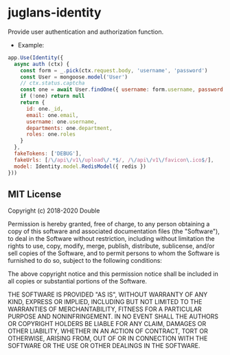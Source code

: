 # juglans-identity
Provide user authentication and authorization function.
- Example:   
```javascript
app.Use(Identity({
  async auth (ctx) {
    const form = _.pick(ctx.request.body, 'username', 'password')
    const User = mongoose.model('User')
    // ctx.status.captcha
    const one = await User.findOne({ username: form.username, password: form.password })
    if (!one) return null
    return {
      id: one._id,
      email: one.email,
      username: one.username,
      departments: one.department,
      roles: one.roles
    }
  },
  fakeTokens: ['DEBUG'],
  fakeUrls: [/\/api\/v1\/upload\/.*$/, /\/api\/v1\/favicon\.ico$/],
  model: Identity.model.RedisModel({ redis })
}))

```
## MIT License

Copyright (c) 2018-2020 Double

Permission is hereby granted, free of charge, to any person obtaining a copy
of this software and associated documentation files (the "Software"), to deal
in the Software without restriction, including without limitation the rights
to use, copy, modify, merge, publish, distribute, sublicense, and/or sell
copies of the Software, and to permit persons to whom the Software is
furnished to do so, subject to the following conditions:

The above copyright notice and this permission notice shall be included in all
copies or substantial portions of the Software.

THE SOFTWARE IS PROVIDED "AS IS", WITHOUT WARRANTY OF ANY KIND, EXPRESS OR
IMPLIED, INCLUDING BUT NOT LIMITED TO THE WARRANTIES OF MERCHANTABILITY,
FITNESS FOR A PARTICULAR PURPOSE AND NONINFRINGEMENT. IN NO EVENT SHALL THE
AUTHORS OR COPYRIGHT HOLDERS BE LIABLE FOR ANY CLAIM, DAMAGES OR OTHER
LIABILITY, WHETHER IN AN ACTION OF CONTRACT, TORT OR OTHERWISE, ARISING FROM,
OUT OF OR IN CONNECTION WITH THE SOFTWARE OR THE USE OR OTHER DEALINGS IN THE
SOFTWARE.
